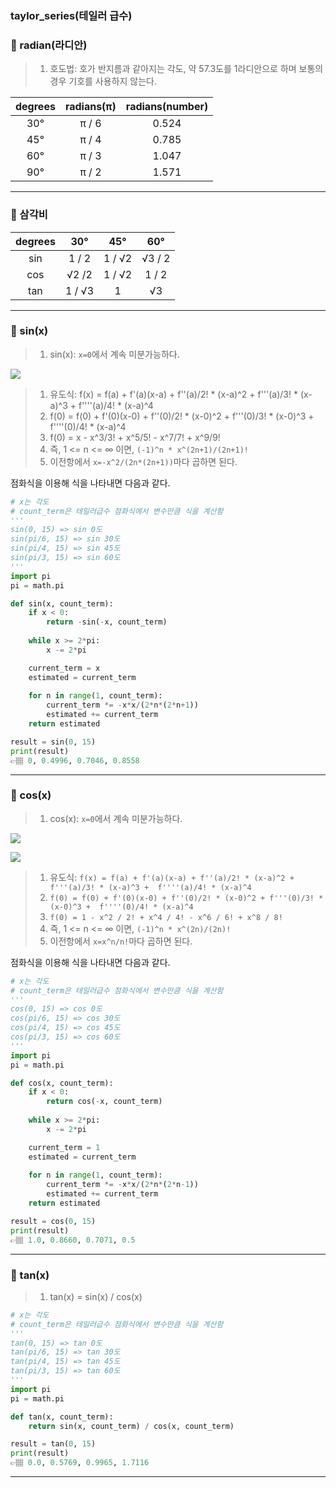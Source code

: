 ### taylor_series(테일러 급수)

### 📍 radian(라디안)
>1. 호도법: 호가 반지름과 같아지는 각도, 약 57.3도를 1라디안으로 하며 보통의 경우 기호를 사용하지 않는다.

| degrees | radians(π) | radians(number) | 
| :----: | :----: | :----: |
| 30°  | π / 6 | 0.524 | 
| 45°  | π / 4 | 0.785 | 
| 60°  | π / 3 | 1.047 | 
| 90°  | π / 2 | 1.571 |

---

### 📍 삼각비
| degrees | 30° | 45° | 60° |
| :----: | :----: | :----: | :----: |
| sin  | 1 / 2 | 1 / √2 | √3 / 2 |
| cos  | √2 /2 | 1 / √2 | 1 / 2 |
| tan  | 1 / √3 | 1 | √3 |

---

### 📍 sin(x)
> 1. sin(x): `x=0`에서 계속 미분가능하다.

 ![](https://images.velog.io/images/abcd8637/post/7b1e1cff-b987-415f-8ed1-a851105583bc/KakaoTalk_Photo_2021-02-15-12-55-04.jpeg)

> 1. 유도식: f(x) = f(a) + f'(a)(x-a) + f''(a)/2! * (x-a)^2 + f'''(a)/3! * (x-a)^3 +  f''''(a)/4! * (x-a)^4
> 2. f(0) = f(0) + f'(0)(x-0) + f''(0)/2! * (x-0)^2 + f'''(0)/3! * (x-0)^3 +  f''''(0)/4! * (x-a)^4
> 3. f(0) = x - x^3/3! + x^5/5! - x^7/7! + x^9/9!
> 4. 즉, 1 <= n <= ∞ 이면, `(-1)^n * x^(2n+1)/(2n+1)!`
> 5. 이전항에서 `x=-x^2/(2n*(2n+1))`마다 곱하면 된다.

점화식을 이용해 식을 나타내면 다음과 같다.

```python
# x는 각도
# count_term은 테일러급수 점화식에서 변수만큼 식을 계산함
'''
sin(0, 15) => sin 0도
sin(pi/6, 15) => sin 30도
sin(pi/4, 15) => sin 45도
sin(pi/3, 15) => sin 60도
'''
import pi
pi = math.pi

def sin(x, count_term):
    if x < 0:
        return -sin(-x, count_term)
        
    while x >= 2*pi:
        x -= 2*pi

    current_term = x
    estimated = current_term
    
    for n in range(1, count_term):
        current_term *= -x*x/(2*n*(2*n+1))
        estimated += current_term
    return estimated

result = sin(0, 15)
print(result)
👉🏽 0, 0.4996, 0.7046, 0.8558
```

---

### 📍 cos(x)
> 1. cos(x): `x=0`에서 계속 미분가능하다.

 ![](https://images.velog.io/images/abcd8637/post/168ebd09-a4ac-40ac-b558-b474e12b99f2/KakaoTalk_Photo_2021-02-15-13-24-21.jpeg)

 ![](https://images.velog.io/images/abcd8637/post/1f2e6fe5-300e-416c-957e-7e08e3ebb974/2.jpeg)

> 1. 유도식: `f(x) = f(a) + f'(a)(x-a) + f''(a)/2! * (x-a)^2 + f'''(a)/3! * (x-a)^3 +  f''''(a)/4! * (x-a)^4`
> 2. `f(0) = f(0) + f'(0)(x-0) + f''(0)/2! * (x-0)^2 + f'''(0)/3! * (x-0)^3 +  f''''(0)/4! * (x-a)^4`
> 3. `f(0) = 1 - x^2 / 2! + x^4 / 4! - x^6 / 6! + x^8 / 8!`
> 4. 즉, 1 <= n <= ∞ 이면, `(-1)^n * x^(2n)/(2n)!`
> 5. 이전항에서 `x=x^n/n!`마다 곱하면 된다.

점화식을 이용해 식을 나타내면 다음과 같다.

```python
# x는 각도
# count_term은 테일러급수 점화식에서 변수만큼 식을 계산함
'''
cos(0, 15) => cos 0도
cos(pi/6, 15) => cos 30도
cos(pi/4, 15) => cos 45도
cos(pi/3, 15) => cos 60도
'''
import pi
pi = math.pi

def cos(x, count_term):
    if x < 0:
        return cos(-x, count_term)
        
    while x >= 2*pi:
        x -= 2*pi

    current_term = 1
    estimated = current_term
    
    for n in range(1, count_term):
        current_term *= -x*x/(2*n*(2*n-1))
        estimated += current_term
    return estimated

result = cos(0, 15)
print(result)
👉🏽 1.0, 0.8660, 0.7071, 0.5
```

---

### 📍 tan(x)

> 1. tan(x) = sin(x) / cos(x)
> 
```python
# x는 각도
# count_term은 테일러급수 점화식에서 변수만큼 식을 계산함
'''
tan(0, 15) => tan 0도
tan(pi/6, 15) => tan 30도
tan(pi/4, 15) => tan 45도
tan(pi/3, 15) => tan 60도
'''
import pi
pi = math.pi

def tan(x, count_term):
    return sin(x, count_term) / cos(x, count_term)

result = tan(0, 15)
print(result)
👉🏽 0.0, 0.5769, 0.9965, 1.7116
```
---